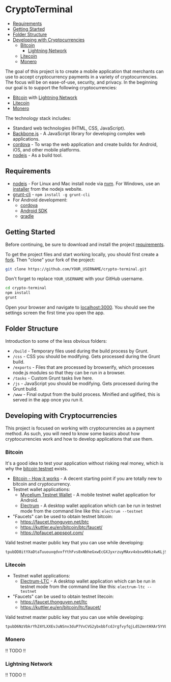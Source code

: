 # CryptoTerminal

* [Requirements](#requirements)
* [Getting Started](#getting-started)
* [Folder Structure](#folder-structure)
* [Developing with Cryptocurrencies](#developing-with-cryptocurrencies)
  * [Bitcoin](#bitcoin)
    * [Lightning Network](#lightning-network)
  * [Litecoin](#litecoin)
  * [Monero](#monero)

The goal of this project is to create a mobile application that merchants can use to accept cryptocurrency payments in a variety of cryptocurrencies. The focus will be on ease-of-use, security, and privacy. In the beginning our goal is to support the following cryptocurrencies:
* [Bitcoin](https://bitcoin.org/) with [Lightning Network](http://dev.lightning.community/overview/)
* [Litecoin](https://litecoin.org/)
* [Monero](https://getmonero.org/home)

The technology stack includes:
* Standard web technologies (HTML, CSS, JavaScript).
* [Backbone.js](http://backbonejs.org/) - A JavaScript library for developing complex web applications.
* [cordova](https://cordova.apache.org/) - To wrap the web application and create builds for Android, iOS, and other mobile platforms.
* [nodejs](https://nodejs.org/) - As a build tool.


## Requirements

* [nodejs](https://nodejs.org/) - For Linux and Mac install node via [nvm](https://github.com/creationix/nvm). For Windows, use an [installer](https://nodejs.org/en/download/) from the nodejs website.
* [grunt-cli](https://gruntjs.com/getting-started) - `npm install -g grunt-cli`
* For Android development:
  * [cordova](https://cordova.apache.org/#getstarted)
  * [Android SDK](https://developer.android.com/studio/index.html)
  * [gradle](https://gradle.org/install/)


## Getting Started

Before continuing, be sure to download and install the project [requirements](#requirements).

To get the project files and start working locally, you should first create a [fork](https://github.com/Learn-by-doing/crypto-terminal/fork). Then "clone" your fork of the project:
```bash
git clone https://github.com/YOUR_USERNAME/crypto-terminal.git
```
Don't forget to replace `YOUR_USERNAME` with your GitHub username.

```bash
cd crypto-terminal
npm install
grunt
```

Open your browser and navigate to [localhost:3000](http://localhost:3000). You should see the settings screen the first time you open the app.

## Folder Structure

Introduction to some of the less obvious folders:
* `/build` - Temporary files used during the build process by Grunt.
* `/css` - CSS you should be modifying. Gets processed during the Grunt build.
* `/exports` - Files that are processed by browserify, which processes node.js modules so that they can be run in a browser.
* `/tasks` - Custom Grunt tasks live here.
* `/js` - JavaScript you should be modifying. Gets processed during the Grunt build.
* `/www` - Final output from the build process. Minified and uglified, this is served in the app once you run it.


## Developing with Cryptocurrencies

This project is focused on working with cryptocurrencies as a payment method. As such, you will need to know some basics about how cryptocurrencies work and how to develop applications that use them.

### Bitcoin

It's a good idea to test your application without risking real money, which is why the [bitcoin testnet](https://en.bitcoin.it/wiki/Testnet) exists.

* [Bitcoin - How it works](https://bitcoin.org/en/how-it-works) - A decent starting point if you are totally new to bitcoin and cryptocurrency.
* Testnet wallet applications:
  * [Mycelium Testnet Wallet](https://play.google.com/store/apps/details?id=com.mycelium.testnetwallet&hl=en) - A mobile testnet wallet application for Android.
  * [Electrum](https://electrum.org/) - A desktop wallet application which can be run in testnet mode from the command line like this: `electrum --testnet`
* "Faucets" can be used to obtain testnet bitcoin:
  * https://faucet.thonguyen.net/btc
  * https://kuttler.eu/en/bitcoin/btc/faucet/
  * https://tpfaucet.appspot.com/

Valid testnet master public key that you can use while developing:
```
tpubDD8itYXaDtaTuuouxqdvxfYthFvs8xNbheGxwEcGXJyxrzuyMAxv4xbsw96kz4wKLjSyn3Dd8gbB7kF1bdJdphz1ZA9Wf1Vbgrm3tTZVqSs
```


### Litecoin

* Testnet wallet applications:
  * [Electrum-LTC](https://electrum-ltc.org/) - A desktop wallet application which can be run in testnet mode from the command line like this: `electrum-ltc --testnet`
* "Faucets" can be used to obtain testnet litecoin:
  * https://faucet.thonguyen.net/ltc
  * https://kuttler.eu/en/bitcoin/ltc/faucet/

Valid testnet master public key that you can use while developing:
```
tpubD6NzVbkrYhZ4YLXXEvJuNSnv3duP7VvCVG2ybxbbfcdJrgfvyfqjLdS2mntHXAr5YVLQvGqSdwa5j62bJhPCGTxX6xXeJp4CtRw494UKG96
```


### Monero

!! TODO !!


### Lightning Network

!! TODO !!
